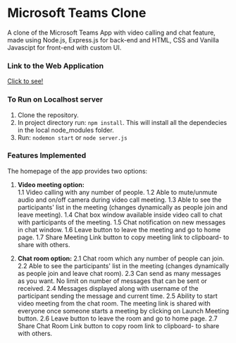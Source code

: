 # Microsoft Teams Clone
A clone of the Microsoft Teams App with video calling and chat feature, made using Node.js, Express.js for back-end and HTML, CSS and Vanilla Javascipt for front-end with custom UI.

### Link to the Web Application
[Click to see!](https://historic-grand-teton-33760.herokuapp.com)

### To Run on Localhost server
1) Clone the repository.
2) In project directory run: `npm install`. This will install all the dependecies in the local node_modules folder.
3) Run: `nodemon start` or `node server.js`

### Features Implemented
The homepage of the app provides two options:

1. **Video meeting option:**<br/>
  1.1 Video calling with any number of people.
  1.2 Able to mute/unmute audio and on/off camera during video call meeting.
  1.3 Able to see the participants' list in the meeting (changes dynamically as people join and leave meeting).
  1.4 Chat box window available inside video call to chat with participants of the meeting.
  1.5 Chat notification on new messages in chat window.
  1.6 Leave button to leave the meeting and go to home page.
  1.7 Share Meeting Link button to copy meeting link to clipboard- to share with others.
  
2. **Chat room option:**
  2.1 Chat room which any number of people can join.
  2.2 Able to see the participants' list in the meeting (changes dynamically as people join and leave chat room).
  2.3 Can send as many messages as you want. No limit on number of messages that can be sent or received.
  2.4 Messages displayed along with username of the participant sending the message and current time.
  2.5 Ability to start video meeting from the chat room. The meeting link is shared with everyone once someone starts a meeting by clicking on Launch Meeting button.
  2.6 Leave button to leave the room and go to home page.
  2.7 Share Chat Room Link button to copy room link to clipboard- to share with others.
  
 

